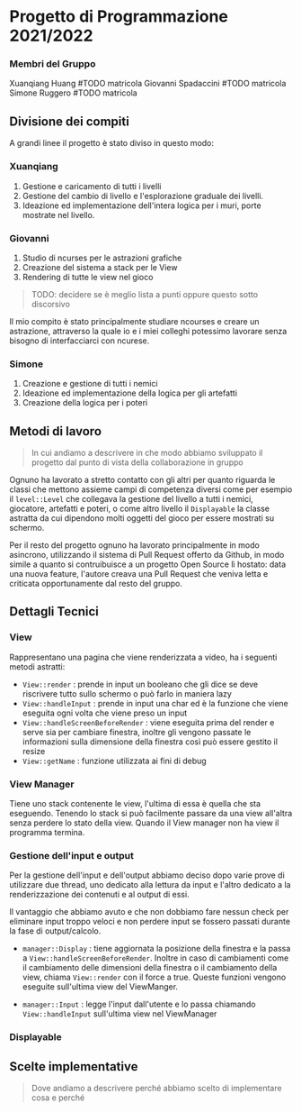 # Progetto di Programmazione 2021/2022
### Membri del Gruppo
Xuanqiang Huang #TODO matricola
Giovanni Spadaccini #TODO matricola
Simone Ruggero #TODO matricola


## Divisione dei compiti
A grandi linee il progetto è stato diviso in questo modo:
### Xuanqiang
1. Gestione e caricamento di tutti i livelli
2. Gestione del cambio di livello e l'esplorazione graduale dei livelli.
3. Ideazione ed implementazione dell'intera logica per i muri, porte mostrate nel livello.

### Giovanni
1. Studio di ncurses per le astrazioni grafiche
2. Creazione del sistema a stack per le View
3. Rendering di tutte le view nel gioco
   
> TODO: decidere se è meglio lista a punti oppure questo sotto discorsivo
> 
Il mio compito è stato principalmente studiare ncourses e creare un astrazione, attraverso la quale io e i miei colleghi potessimo lavorare senza bisogno di interfacciarci con ncurese.

### Simone
1. Creazione e gestione di tutti i nemici
2. Ideazione ed implementazione della logica per gli artefatti
3. Creazione della logica per i poteri

## Metodi di lavoro

> In cui andiamo a descrivere in che modo abbiamo sviluppato il progetto dal punto di vista della collaborazione in gruppo
> 

Ognuno ha lavorato a stretto contatto con gli altri per quanto riguarda le classi che mettono assieme campi di competenza diversi come per esempio il `level::Level` che collegava la gestione del livello a tutti i nemici, giocatore, artefatti e poteri, o come altro livello il `Displayable` la classe astratta da cui dipendono molti oggetti del gioco per essere mostrati su schermo.

Per il resto del progetto ognuno ha lavorato principalmente in modo asincrono, utilizzando il sistema di Pull Request offerto da Github, in modo simile a quanto si contruibuisce a un progetto Open Source lì hostato: data una nuova feature, l'autore creava una Pull Request che veniva letta e criticata opportunamente dal resto del gruppo.



## Dettagli Tecnici

### View

Rappresentano una pagina che viene renderizzata a video, ha i seguenti metodi astratti:
- `View::render` :  prende in input un booleano che gli dice se deve riscrivere tutto sullo schermo o può farlo in maniera lazy
- `View::handleInput` : prende in input una char ed è la funzione che viene eseguita ogni volta che viene preso un input
- `View::handleScreenBeforeRender` : viene eseguita prima del render e serve sia per cambiare finestra, inoltre gli vengono passate le informazioni sulla dimensione della finestra così può essere gestito il resize
- `View::getName` : funzione utilizzata ai fini di debug

### View Manager

Tiene uno stack contenente le view, l'ultima di essa è quella che sta eseguendo. Tenendo lo stack si può facilmente passare da una view all'altra senza perdere lo stato della view.
Quando il View manager non ha view il programma termina.


### Gestione dell'input e output

Per la gestione dell'input e dell'output abbiamo deciso dopo varie prove di utilizzare due thread, uno dedicato alla lettura da input e l'altro dedicato a la renderizzazione dei contenuti e al output di essi.  

Il vantaggio che abbiamo avuto e che non dobbiamo fare nessun check per eliminare input troppo veloci e non perdere input se fossero passati durante la fase di output/calcolo.

- `manager::Display` : tiene aggiornata la posizione della finestra e la passa a `View::handleScreenBeforeRender`. Inoltre in caso di cambiamenti come il cambiamento delle dimensioni della finestra o il cambiamento della view, chiama `View::render` con il force a true. Queste funzioni vengono eseguite sull'ultima view del ViewManger.

- `manager::Input` : legge l'input dall'utente e lo passa chiamando `View::handleInput` sull'ultima view nel ViewManager


### Displayable




## Scelte implementative

> Dove andiamo a descrivere perché abbiamo scelto di implementare cosa e perché